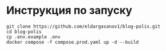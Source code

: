 # Инструкция по запуску

```shell
git clone https://github.com/eldargasanov1/blog-polis.git
cd blog-polis
cp .env.example .env
docker compose -f compose.prod.yaml up -d --build
```
